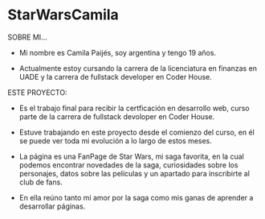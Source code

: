 # StarWarsCamila
SOBRE MI...
- Mi nombre es Camila Paijés, soy argentina y tengo 19 años.

- Actualmente estoy cursando la carrera de la licenciatura en finanzas en UADE y la carrera de fullstack developer en Coder House. 

ESTE PROYECTO:

- Es el trabajo final para recibir la certficación en desarrollo web, curso parte de la carrera de fullstack devoloper en Coder House. 

- Estuve trabajando en este proyecto desde el comienzo del curso, en él se puede ver toda mi evolución a lo largo de estos meses.

- La página es una FanPage de Star Wars, mi saga favorita, en la cual podemos encontrar novedades de la saga, curiosidades sobre los personajes, datos sobre las películas y un apartado para inscribirte al club de fans. 

- En ella reúno tanto mi amor por la saga como mis ganas de aprender a desarrollar páginas. 
